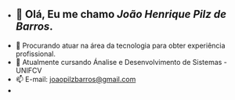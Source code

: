 - ## 👋 Olá, Eu me chamo *João Henrique Pilz de Barros*.
- 👀 Procurando atuar na área da tecnologia para obter experiência profissional.
- 🌱 Atualmente cursando Ánalise e Desenvolvimento de Sistemas - UNIFCV
- 📫 E-mail: joaopilzbarros@gmail.com
- 

<!---
rabros/rabros is a ✨ special ✨ repository because its `README.md` (this file) appears on your GitHub profile.
You can click the Preview link to take a look at your changes.
--->

